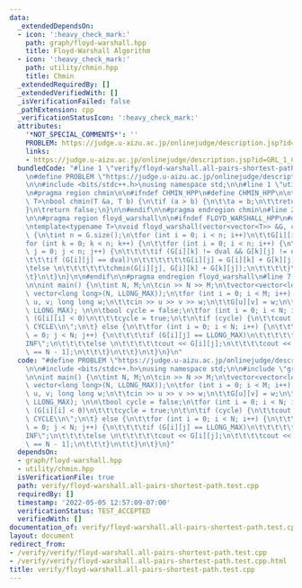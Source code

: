 ```yaml
---
data:
  _extendedDependsOn:
  - icon: ':heavy_check_mark:'
    path: graph/floyd-warshall.hpp
    title: Floyd-Warshall Algorithm
  - icon: ':heavy_check_mark:'
    path: utility/chmin.hpp
    title: Chmin
  _extendedRequiredBy: []
  _extendedVerifiedWith: []
  _isVerificationFailed: false
  _pathExtension: cpp
  _verificationStatusIcon: ':heavy_check_mark:'
  attributes:
    '*NOT_SPECIAL_COMMENTS*': ''
    PROBLEM: https://judge.u-aizu.ac.jp/onlinejudge/description.jsp?id=GRL_1_C
    links:
    - https://judge.u-aizu.ac.jp/onlinejudge/description.jsp?id=GRL_1_C
  bundledCode: "#line 1 \"verify/floyd-warshall.all-pairs-shortest-path.test.cpp\"\
    \n#define PROBLEM \"https://judge.u-aizu.ac.jp/onlinejudge/description.jsp?id=GRL_1_C\"\
    \n\n#include <bits/stdc++.h>\nusing namespace std;\n\n#line 1 \"utility/chmin.hpp\"\
    \n#pragma region chmin\n\n#ifndef CHMIN_HPP\n#define CHMIN_HPP\n\ntemplate<typename\
    \ T>\nbool chmin(T &a, T b) {\n\tif (a > b) {\n\t\ta = b;\n\t\treturn true;\n\t\
    }\n\treturn false;\n}\n\n#endif\n\n#pragma endregion chmin\n#line 2 \"graph/floyd-warshall.hpp\"\
    \n\n#pragma region floyd_warshall\n\n#ifndef FLOYD_WARSHALL_HPP\n#define FLOYD_WARSHALL_HPP\n\
    \ntemplate<typename T>\nvoid floyd_warshall(vector<vector<T>> &G, const T dval)\
    \ {\n\tint n = G.size();\n\tfor (int i = 0; i < n; i++)\n\t\tG[i][i] = 0;\n\t\
    for (int k = 0; k < n; k++) {\n\t\tfor (int i = 0; i < n; i++) {\n\t\t\tfor (int\
    \ j = 0; j < n; j++) {\n\t\t\t\tif (G[i][k] != dval && G[k][j] != dval) {\n\t\t\
    \t\t\tif (G[i][j] == dval)\n\t\t\t\t\t\tG[i][j] = G[i][k] + G[k][j];\n\t\t\t\t\
    \telse \n\t\t\t\t\t\tchmin(G[i][j], G[i][k] + G[k][j]);\n\t\t\t\t}\n\t\t\t}\n\t\
    \t}\n\t}\n}\n\n#endif\n\n#pragma endregion floyd_warshall\n#line 7 \"verify/floyd-warshall.all-pairs-shortest-path.test.cpp\"\
    \n\nint main() {\n\tint N, M;\n\tcin >> N >> M;\n\tvector<vector<long long>> G(N,\
    \ vector<long long>(N, LLONG_MAX));\n\tfor (int i = 0; i < M; i++) {\n\t\tint\
    \ u, v; long long w;\n\t\tcin >> u >> v >> w;\n\t\tG[u][v] = w;\n\t}\n\n\tfloyd_warshall(G,\
    \ LLONG_MAX); \n\n\tbool cycle = false;\n\tfor (int i = 0; i < N; i++)\n\t\tif\
    \ (G[i][i] < 0)\n\t\t\tcycle = true;\n\t\n\tif (cycle) {\n\t\tcout << \"NEGATIVE\
    \ CYCLE\\n\";\n\t} else {\n\t\tfor (int i = 0; i < N; i++) {\n\t\t\tfor (int j\
    \ = 0; j < N; j++) {\n\t\t\t\tif (G[i][j] == LLONG_MAX)\n\t\t\t\t\tcout << \"\
    INF\";\n\t\t\t\telse \n\t\t\t\t\tcout << G[i][j];\n\t\t\t\tcout << \" \\n\"[j\
    \ == N - 1];\n\t\t\t}\n\t\t}\n\t}\n}\n"
  code: "#define PROBLEM \"https://judge.u-aizu.ac.jp/onlinejudge/description.jsp?id=GRL_1_C\"\
    \n\n#include <bits/stdc++.h>\nusing namespace std;\n\n#include \"graph/floyd-warshall.hpp\"\
    \n\nint main() {\n\tint N, M;\n\tcin >> N >> M;\n\tvector<vector<long long>> G(N,\
    \ vector<long long>(N, LLONG_MAX));\n\tfor (int i = 0; i < M; i++) {\n\t\tint\
    \ u, v; long long w;\n\t\tcin >> u >> v >> w;\n\t\tG[u][v] = w;\n\t}\n\n\tfloyd_warshall(G,\
    \ LLONG_MAX); \n\n\tbool cycle = false;\n\tfor (int i = 0; i < N; i++)\n\t\tif\
    \ (G[i][i] < 0)\n\t\t\tcycle = true;\n\t\n\tif (cycle) {\n\t\tcout << \"NEGATIVE\
    \ CYCLE\\n\";\n\t} else {\n\t\tfor (int i = 0; i < N; i++) {\n\t\t\tfor (int j\
    \ = 0; j < N; j++) {\n\t\t\t\tif (G[i][j] == LLONG_MAX)\n\t\t\t\t\tcout << \"\
    INF\";\n\t\t\t\telse \n\t\t\t\t\tcout << G[i][j];\n\t\t\t\tcout << \" \\n\"[j\
    \ == N - 1];\n\t\t\t}\n\t\t}\n\t}\n}"
  dependsOn:
  - graph/floyd-warshall.hpp
  - utility/chmin.hpp
  isVerificationFile: true
  path: verify/floyd-warshall.all-pairs-shortest-path.test.cpp
  requiredBy: []
  timestamp: '2022-05-05 12:57:09-07:00'
  verificationStatus: TEST_ACCEPTED
  verifiedWith: []
documentation_of: verify/floyd-warshall.all-pairs-shortest-path.test.cpp
layout: document
redirect_from:
- /verify/verify/floyd-warshall.all-pairs-shortest-path.test.cpp
- /verify/verify/floyd-warshall.all-pairs-shortest-path.test.cpp.html
title: verify/floyd-warshall.all-pairs-shortest-path.test.cpp
---
```

